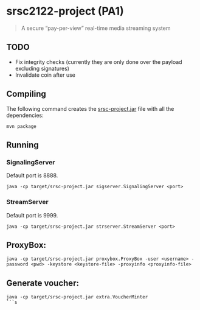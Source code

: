 # srsc2122-project (PA1)
> A secure “pay-per-view” real-time media streaming system


## TODO
- Fix integrity checks (currently they are only done over the payload excluding signatures)
- Invalidate coin after use

## Compiling
The following command creates the [srsc-project.jar](target/srsc-project.jar) file with all the
dependencies:
```
mvn package
```

## Running

### SignalingServer
Default port is 8888.
```
java -cp target/srsc-project.jar sigserver.SignalingServer <port>
```

### StreamServer
Default port is 9999.
```
java -cp target/srsc-project.jar strserver.StreamServer <port>
```

## ProxyBox:
```
java -cp target/srsc-project.jar proxybox.ProxyBox -user <username> -password <pwd> -keystore <keystore-file> -proxyinfo <proxyinfo-file>
```

## Generate voucher:
```
java -cp target/srsc-project.jar extra.VoucherMinter
```s
